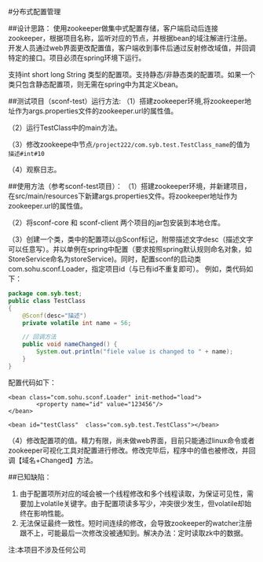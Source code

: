 #分布式配置管理

##设计思路：
使用zookeeper做集中式配置存储，客户端启动后连接zookeeper，根据项目名称，监听对应的节点，并根据bean的域注解进行注册。开发人员通过web界面更改配置值，客户端收到事件后通过反射修改域值，并回调特定的接口。项目必须在spring环境下运行。

支持int short long String 类型的配置项。支持静态/非静态类的配置项。如果一个类只包含静态配置项，则无需在spring中为其定义bean。

##测试项目（sconf-test）运行方法:
（1）搭建zookeeper环境,将zookeeper地址作为args.properties文件的zookeeper.url的属性值。

（2）运行TestClass中的main方法。

（3）修改zookeepe中节点```/project222/com.syb.test.TestClass_name```的值为```描述#int#10```

（4）观察日志。

##使用方法（参考sconf-test项目）：
（1）搭建zookeeper环境，并新建项目，在src/main/resources下新建args.properties文件。将zookeeper地址作为zookeeper.url的属性值。

（2）将sconf-core 和 sconf-client 两个项目的jar包安装到本地仓库。

（3）创建一个类，类中的配置项以@Sconf标记，附带描述文字desc（描述文字可以任意写）。并以单例在spring中配置（要求按照spring默认规则命名对象，如StoreService命名为storeService)。同时，配置sconf的启动类com.sohu.sconf.Loader，指定项目id（与已有id不重复即可）。
例如，类代码如下：
```Java
package com.syb.test;
public class TestClass
{
    @Sconf(desc="描述")
    private volatile int name = 56;

    // 回调方法
    public void nameChanged() {
        System.out.println("fiele value is changed to " + name);    
    }   
}
```

配置代码如下：
```
<bean class="com.sohu.sconf.Loader" init-method="load">
        <property name="id" value="123456"/>       
</bean>

<bean id="testClass"  class="com.syb.test.TestClass"></bean>
```

（4）修改配置项的值。精力有限，尚未做web界面，目前只能通过linux命令或者zookeeper可视化工具对配置进行修改。修改完毕后，程序中的值也被修改，并回调【域名+Changed】方法。

##已知缺陷：
1. 由于配置项所对应的域会被一个线程修改和多个线程读取，为保证可见性，需要加上volatile关键字。由于配置项读多写少，冲突很少发生，但volatile却始终在影响性能。
2. 无法保证最终一致性。短时间连续的修改，会导致zookeeper的watcher注册跟不上，可能最后一次修改没被通知到。解决办法：定时读取zk中的数据。

注:本项目不涉及任何公司
